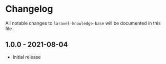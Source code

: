 # Changelog

All notable changes to `laravel-knowledge-base` will be documented in this file.

## 1.0.0 - 2021-08-04

- initial release
